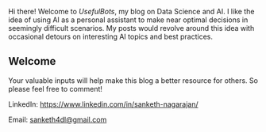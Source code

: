 Hi there! Welcome to *UsefulBots*, my blog on Data Science and AI. I like the idea of using AI as a personal assistant to make near optimal decisions in seemingly difficult scenarios. My posts would revolve around this idea with occasional detours on interesting AI topics and best practices.

## Welcome

Your valuable inputs will help make this blog a better resource for others. So please feel free to comment!

LinkedIn: https://www.linkedin.com/in/sanketh-nagarajan/

Email: sanketh4dl@gmail.com







